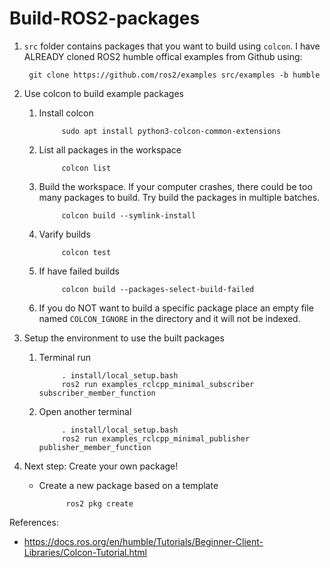 # Build-ROS2-packages

1. `src` folder contains packages that you want to build using `colcon`. I have ALREADY cloned ROS2 humble offical examples from Github using:

        git clone https://github.com/ros2/examples src/examples -b humble

2. Use colcon to build example packages

    1. Install colcon

                sudo apt install python3-colcon-common-extensions

    2. List all packages in the workspace

                colcon list

    3. Build the workspace. If your computer crashes, there could be too many packages to build. Try build the packages in multiple batches.

                colcon build --symlink-install

    4. Varify builds

                colcon test

    5. If have failed builds

                colcon build --packages-select-build-failed

    6. If you do NOT want to build a specific package place an empty file named `COLCON_IGNORE` in the directory and it will not be indexed.

3. Setup the environment to use the built packages

    1. Terminal run

                . install/local_setup.bash
                ros2 run examples_rclcpp_minimal_subscriber subscriber_member_function

    2. Open another terminal

                . install/local_setup.bash
                ros2 run examples_rclcpp_minimal_publisher publisher_member_function

4. Next step: Create your own package!

    - Create a new package based on a template

                ros2 pkg create

References:

- <https://docs.ros.org/en/humble/Tutorials/Beginner-Client-Libraries/Colcon-Tutorial.html>
